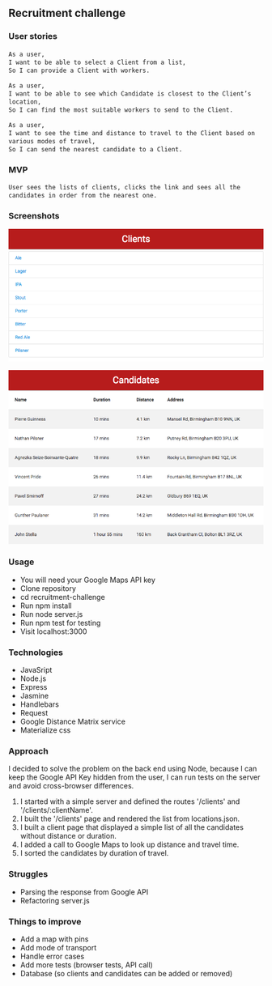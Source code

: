 ## Recruitment challenge

### User stories

```
As a user,
I want to be able to select a Client from a list,
So I can provide a Client with workers.
```
```
As a user,
I want to be able to see which Candidate is closest to the Client’s location,
So I can find the most suitable workers to send to the Client.

```
```
As a user,
I want to see the time and distance to travel to the Client based on various modes of travel,
So I can send the nearest candidate to a Client.
```

### MVP
```
User sees the lists of clients, clicks the link and sees all the candidates in order from the nearest one.
```
### Screenshots

![alt text](screenshots/screencapture1.png "Screencapture one")

![alt text](screenshots/screencapture2.png "Screencapture two")

### Usage

- You will need your Google Maps API key
- Clone repository
- cd recruitment-challenge
- Run npm install
- Run node server.js
- Run npm test for testing
- Visit localhost:3000

### Technologies

- JavaSript
- Node.js
- Express
- Jasmine
- Handlebars
- Request
- Google Distance Matrix service
- Materialize css

### Approach

I decided to solve the problem on the back end using Node, because I can keep the Google API Key hidden from the user, I can run tests on the server and avoid cross-browser differences.

1. I started with a simple server and defined the routes '/clients' and '/clients/:clientName'.
2. I built the '/clients' page and rendered the list from locations.json.
3. I built a client page that displayed a simple list of all the candidates without distance or duration.
4. I added a call to Google Maps to look up distance and travel time.
5. I sorted the candidates by duration of travel.

### Struggles

- Parsing the response from Google API
- Refactoring server.js

### Things to improve

- Add a map with pins
- Add mode of transport
- Handle error cases
- Add more tests (browser tests, API call)
- Database (so clients and candidates can be added or removed)
